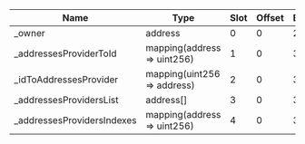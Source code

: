 | Name                       | Type                        | Slot | Offset | Bytes | Contract                                                                                 |
|----------------------------|-----------------------------|------|--------|-------|------------------------------------------------------------------------------------------|
| _owner                     | address                     | 0    | 0      | 20    | src/downloads/polygon/POOL_ADDRESSES_PROVIDER_REGISTRY.sol:PoolAddressesProviderRegistry |
| _addressesProviderToId     | mapping(address => uint256) | 1    | 0      | 32    | src/downloads/polygon/POOL_ADDRESSES_PROVIDER_REGISTRY.sol:PoolAddressesProviderRegistry |
| _idToAddressesProvider     | mapping(uint256 => address) | 2    | 0      | 32    | src/downloads/polygon/POOL_ADDRESSES_PROVIDER_REGISTRY.sol:PoolAddressesProviderRegistry |
| _addressesProvidersList    | address[]                   | 3    | 0      | 32    | src/downloads/polygon/POOL_ADDRESSES_PROVIDER_REGISTRY.sol:PoolAddressesProviderRegistry |
| _addressesProvidersIndexes | mapping(address => uint256) | 4    | 0      | 32    | src/downloads/polygon/POOL_ADDRESSES_PROVIDER_REGISTRY.sol:PoolAddressesProviderRegistry |
